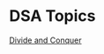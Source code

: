 # DSA Topics
[Divide and Conquer](https://github.com/akash-srivastava-pvt/portfolio-ak-dev.github.io/tree/main/dsa/divide-and-conquer)
